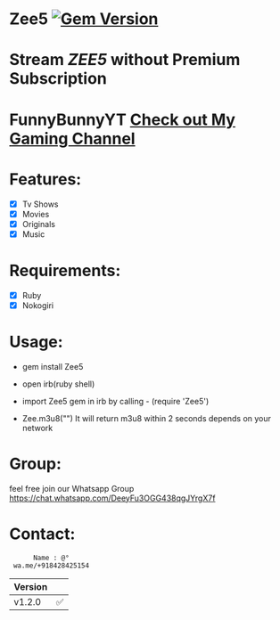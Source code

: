 # Zee5 [![Gem Version](https://badge.fury.io/rb/Zee5@2x.png)](https://badge.fury.io/rb/Zee5)
# Stream *ZEE5* without Premium Subscription

# FunnyBunnyYT  [Check out My Gaming Channel](https://www.youtube.com/channel/UCSiAsA3JxLZoFx63UTgTS3A?sub_confirmation=1)

# Features:

- [x] Tv Shows  
- [x] Movies 
- [x] Originals
- [x] Music
  
# Requirements:

   - [x] Ruby
   - [x] Nokogiri
   
# Usage:

   * gem install Zee5
   
   * open irb(ruby shell)
   
   * import Zee5 gem in irb by calling - (require 'Zee5')
   
   * Zee.m3u8("<url from Zee5>")
      It will return m3u8 within 2 seconds depends on your network
 
# Group:

 feel free join our Whatsapp Group https://chat.whatsapp.com/DeeyFu3OGG438qgJYrgX7f
 
# Contact:

          Name : @°
     wa.me/+918428425154   

| Version |          |
| ------- |----------|
| v1.2.0  |    ✅    |
